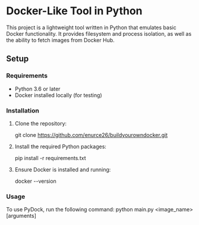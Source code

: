 # Docker-Like Tool in Python

This project is a lightweight tool written in Python that emulates basic Docker functionality. It provides filesystem and process isolation, as well as the ability to fetch images from Docker Hub.

## Setup

### Requirements

- Python 3.6 or later
- Docker installed locally (for testing)

### Installation

1. Clone the repository:
   
   git clone https://github.com/enurce26/buildyourowndocker.git

2. Install the required Python packages:
   
    pip install -r requirements.txt

3. Ensure Docker is installed and running:

    docker --version



### Usage

To use PyDock, run the following command:
python main.py <image_name> <command> [arguments]
